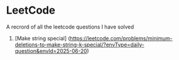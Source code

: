 # LeetCode
A recrord of all the leetcode questions I have solved 
1. [Make string special] (https://leetcode.com/problems/minimum-deletions-to-make-string-k-special/?envType=daily-question&envId=2025-06-20)
